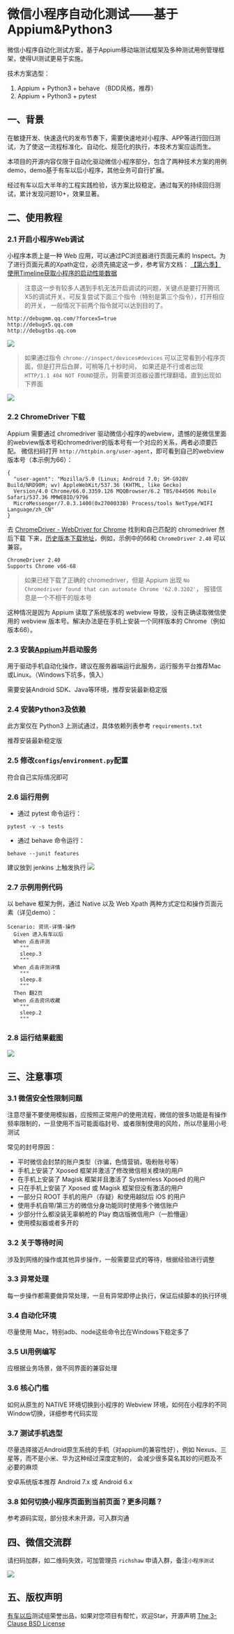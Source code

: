 # 微信小程序自动化测试——基于Appium&Python3

微信小程序自动化测试方案，基于Appium移动端测试框架及多种测试用例管理框架，使得UI测试更易于实施。

技术方案选型：
1. Appium + Python3 +  behave （BDD风格，推荐）
2. Appium + Python3 + pytest

## 一、背景

在敏捷开发、快速迭代的发布节奏下，需要快速地对小程序、APP等进行回归测试，为了使这一流程标准化、自动化、规范化的执行，本技术方案应运而生。

本项目的开源内容仅限于自动化驱动微信小程序部分，包含了两种技术方案的用例demo，demo基于有车以后小程序，其他业务可自行扩展。

经过有车以后大半年的工程实践检验，该方案比较稳定。通过每天的持续回归测试，累计发现问题10+，效果显著。

## 二、使用教程
### 2.1 开启小程序Web调试
小程序本质上是一种 Web 应用，可以通过PC浏览器进行页面元素的 Inspect。为了进行页面元素的Xpath定位，必须先搞定这一步，参考官方文档：
[【第六季】使用Timeline获取小程序的启动性能数据](https://x5.tencent.com/tbs/guide/debug/season6.html)

> 注意这一步有较多人遇到手机无法开启调试的问题，关键点是要打开腾讯X5的调试开关。可反复尝试下面三个指令（特别是第三个指令），打开相应的开关，
一般情况下前两个指令就可以达到目的了。

```
http://debugmm.qq.com/?forcex5=true
http://debugx5.qq.com
http://debugtbs.qq.com
```

![](https://github.com/richshaw2015/wxapp-appium/blob/master/img/x5debug.png)

> 如果通过指令 `chrome://inspect/devices#devices` 可以正常看到小程序页面，但是打开后白屏，可稍等几十秒时间，
如果还是不行或者出现 `HTTP/1.1 404 NOT FOUND`提示，则需要浏览器设置代理翻墙。直到出现如下界面

![](https://github.com/richshaw2015/wxapp-appium/blob/master/img/inspect.png)

### 2.2 ChromeDriver 下载
Appium 需要通过 chromedriver 驱动微信小程序的webview，遗憾的是微信里面的webview版本号和chromedriver的版本号有一个对应的关系，两者必须要匹配。
微信扫码打开 `http://httpbin.org/user-agent`，即可看到自己的webview版本号（本示例为66）：

```
{
  "user-agent": "Mozilla/5.0 (Linux; Android 7.0; SM-G928V Build/NRD90M; wv) AppleWebKit/537.36 (KHTML, like Gecko) 
  Version/4.0 Chrome/66.0.3359.126 MQQBrowser/6.2 TBS/044506 Mobile Safari/537.36 MMWEBID/9796 
  MicroMessenger/7.0.3.1400(0x2700033B) Process/tools NetType/WIFI Language/zh_CN"
}
```

去 [ChromeDriver - WebDriver for Chrome](https://sites.google.com/a/chromium.org/chromedriver/downloads) 找到和自己匹配的 chromedriver 然后下载
下来，[历史版本下载地址](https://chromedriver.storage.googleapis.com/index.html)，例如，示例中的66和 `ChromeDriver 2.40` 可以兼容。

```
ChromeDriver 2.40
Supports Chrome v66-68
```

> 如果已经下载了正确的 chromedriver，但是 Appium 出现 `No Chromedriver found that can automate Chrome '62.0.3202'`，
报错信息是一个不相干的版本号

这种情况是因为 Appium 读取了系统版本的 webview 导致，没有正确读取微信使用的 webview 版本号。解决办法是在手机上安装一个同样版本的 Chrome（例如版本66）。

### 2.3 安装[Appium](http://appium.io/)并启动服务
用于驱动手机自动化操作，建议在服务器端运行此服务，运行服务平台推荐Mac或Linux。（Windows下坑多，慎入）

需要安装Android SDK、Java等环境，推荐安装最新稳定版

### 2.4 安装Python3及依赖

此方案仅在 Python3 上测试通过，具体依赖列表参考 `requirements.txt`

推荐安装最新稳定版

### 2.5 修改`configs`/`environment.py`配置
符合自己实际情况即可

### 2.6 运行用例
- 通过 pytest 命令运行：
```
pytest -v -s tests
```

- 通过 behave 命令运行：
```
behave --junit features
```

建议放到 jenkins 上触发执行
![](https://github.com/richshaw2015/wxapp-appium/blob/master/img/jenkins.png)


### 2.7 示例用例代码
以 behave 框架为例，通过 Native 以及 Web Xpath 两种方式定位和操作页面元素（详见demo）：
```
Scenario: 资讯-详情-操作
  Given 进入有车以后
  When 点击评测
    """
    sleep.3
    """
  When 点击评测详情
    """
    sleep.8
    """
  Then 翻2页
  When 点击资讯收藏
    """
    sleep.2
    """
```

### 2.8 运行结果截图
![](https://github.com/richshaw2015/wxapp-appium/blob/master/img/result.png)


## 三、注意事项

### 3.1 微信安全性限制问题
注意尽量不要使用模拟器，应按照正常用户的使用流程，微信的很多功能是有操作频率限制的，一旦使用不当可能面临封号、或者限制使用的风险，所以尽量用小号测试

常见的封号原因：
- 平时微信会封禁的账户类型（诈骗，色情营销，吸粉账号等）
- 手机上安装了 Xposed 框架并激活了修改微信相关模块的用户
- 在手机上安装了 Magisk 框架并且激活了 Systemless Xposed 的用户
- 只在手机上安装了 Xposed 或 Magisk 框架但没有激活的用户
- 一部分只 ROOT 手机的用户（存疑）和使用越狱后 iOS 的用户
- 使用手机自带/第三方的微信分身功能同时使用多个微信账户
- 少部分什么都没装无辜躺枪的 Play 商店版微信用户（一脸懵逼）
- 使用模拟器或者多开的

### 3.2 关于等待时间
涉及到网络的操作或其他异步操作，一般需要显式的等待，根据经验进行调整

### 3.3 异常处理
每一步操作都需要做异常处理，一旦有异常即停止执行，保证后续脚本的执行环境

### 3.4 自动化环境
尽量使用 Mac，特别adb、node这些命令比在Windows下稳定多了

### 3.5 UI用例编写
应根据业务场景，做不同界面的兼容处理

### 3.6 核心门槛
如何从原生的 NATIVE 环境切换到小程序的 Webview 环境，如何在小程序的不同Window切换，详细参考代码实现

### 3.7 测试手机选型
尽量选择接近Android原生系统的手机（对appium的兼容性好），例如 Nexus、三星等，而不是小米、华为这种经过深度定制的，
会减少很多莫名其妙的问题及不必要的麻烦

安卓系统版本推荐 Android 7.x 或 Android 6.x

### 3.8 如何切换小程序页面到当前页面？更多问题？
参考源码实现，部分技术未开源，可入群沟通


## 四、微信交流群
请扫码加群，如二维码失效，可加管理员 `richshaw` 申请入群，备注`小程序测试`

![](https://github.com/richshaw2015/wxapp-appium/blob/master/img/qrcode.jpg)

## 五、版权声明
[有车以后](http://youcheyihou.com/)测试组荣誉出品，如果对您项目有帮忙，欢迎Star，开源声明 
[The 3-Clause BSD License](https://opensource.org/licenses/BSD-3-Clause) 
